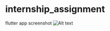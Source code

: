 # internship_assignment

flutter app screenshot
![Alt text]([relative%20path/to/img.jpg?raw=true](https://github.com/shashank1q/internship/blob/main/screenshot.png) "Title")
